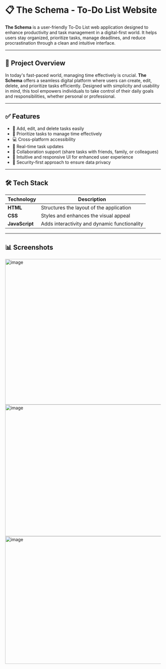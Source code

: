 # 📋 The Schema - To-Do List Website
**The Schema** is a user-friendly To-Do List web application designed to enhance productivity and task management in a digital-first world. It helps users stay organized, prioritize tasks, manage deadlines, and reduce procrastination through a clean and intuitive interface.

---

## 🚀 Project Overview
In today's fast-paced world, managing time effectively is crucial. **The Schema** offers a seamless digital platform where users can create, edit, delete, and prioritize tasks efficiently. Designed with simplicity and usability in mind, this tool empowers individuals to take control of their daily goals and responsibilities, whether personal or professional.

---

## ✅ Features

- 🧾 Add, edit, and delete tasks easily  
- 📌 Prioritize tasks to manage time effectively  
- 💻 Cross-platform accessibility  
- 🔄 Real-time task updates  
- 👥 Collaboration support (share tasks with friends, family, or colleagues)  
- 🧠 Intuitive and responsive UI for enhanced user experience  
- 🔐 Security-first approach to ensure data privacy  

---

## 🛠️ Tech Stack

| Technology    | Description                                      |
|---------------|--------------------------------------------------|
| **HTML**      | Structures the layout of the application         |
| **CSS**       | Styles and enhances the visual appeal            |
| **JavaScript**| Adds interactivity and dynamic functionality     |

---

## 📊 Screenshots 
<img width="925" height="470" alt="image" src="https://github.com/user-attachments/assets/33306d94-aa43-4af0-bdbc-50f8dc06a2ce" />
<img width="750" height="425" alt="image" src="https://github.com/user-attachments/assets/fd744dc8-972f-4ce6-8d92-850526e36015" />
<img width="684" height="412" alt="image" src="https://github.com/user-attachments/assets/cb837c9f-fb93-494a-84fb-1bd6aa689d79" />


